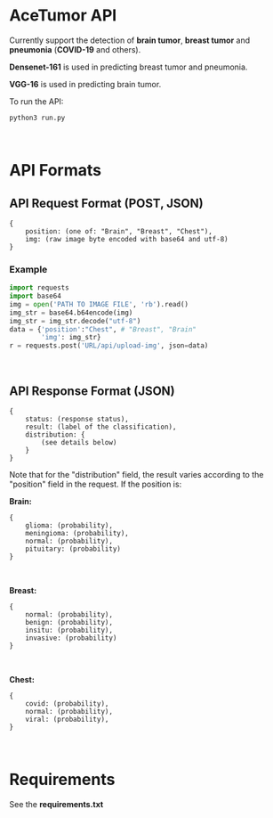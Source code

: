 # AceTumor API
Currently support the detection of **brain tumor**, **breast tumor** and **pneumonia** (**COVID-19** and others).

**Densenet-161** is used in predicting breast tumor and pneumonia. 

**VGG-16** is used in predicting brain tumor.

To run the API:

    python3 run.py

<br>

# API Formats
## API Request Format (POST, JSON)
    {
        position: (one of: "Brain", "Breast", "Chest"),
        img: (raw image byte encoded with base64 and utf-8)
    }

### Example
```python
import requests
import base64
img = open('PATH TO IMAGE FILE', 'rb').read()
img_str = base64.b64encode(img)
img_str = img_str.decode("utf-8")
data = {'position':"Chest", # "Breast", "Brain"
        'img': img_str}
r = requests.post('URL/api/upload-img', json=data)
```
<br>

## API Response Format (JSON) 
    {
        status: (response status),
        result: (label of the classification),
        distribution: {
            (see details below)
        }
    }

Note that for the "distribution" field, the result varies according to the "position" field in the request. If the position is:

**Brain:**

    {
        glioma: (probability),
        meningioma: (probability),
        normal: (probability),
        pituitary: (probability)
    }

<br>

**Breast:**

    {
        normal: (probability),
        benign: (probability),
        insitu: (probability),
        invasive: (probability)
    }

<br>

**Chest:**

    {
        covid: (probability),
        normal: (probability),
        viral: (probability),
    }

<br>

# Requirements

See the **requirements.txt**